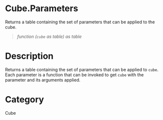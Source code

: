 # Cube.Parameters
Returns a table containing the set of parameters that can be applied to the cube.
> _function (<code>cube</code> as table) as table_

# Description 
Returns a table containing the set of parameters that can be applied to <code>cube</code>. Each parameter is a function that can be invoked to get <code>cube</code> with the parameter and its arguments applied.
# Category 
Cube
